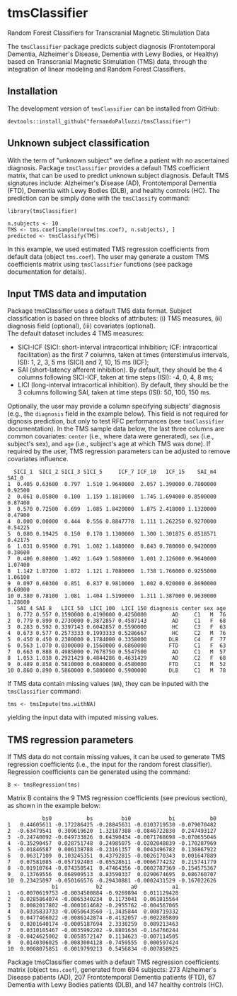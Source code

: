 # tmsClassifier
Random Forest Classifiers for Transcranial Magnetic Stimulation Data

The `tmsClassifier` package predicts subject diagnosis (Frontotemporal Dementia, Alzheimer's Disease, Dementia with Lewy Bodies, or Healthy) based on Transcranial Magnetic Stimulation (TMS) data, through the integration of linear modeling and Random Forest Classifiers.

## Installation

The development version of `tmsClassifier` can be installed from GitHub:

```{r, eval = FALSE}
devtools::install_github("fernandoPalluzzi/tmsClassifier")
```

## Unknown subject classification

With the term of "unknown subject" we define a patient with no ascertained diagnosis. Package `tmsClassifier` provides a default TMS coefficient matrix, that can be used to predict unknown subject diagnosis.
Default TMS signatures include: Alzheimer's Disease (AD), Frontotemporal Dementia (FTD), Dementia with Lewy Bodies (DLB), and healthy controls (HC).
The prediction can be simply done with the `tmsClassify` command:

```{r, eval = FALSE}
library(tmsClassifier)  
  
n.subjects <- 10  
TMS <- tms.coef[sample(nrow(tms.coef), n.subjects), ]  
predicted <- tmsClassify(TMS)
```

In this example, we used estimated TMS regression coefficients from default data (object `tms.coef`). The user may generate a custom TMS coefficients matrix using `tmsClassifier` functions (see package documentation for details).

## Input TMS data and imputation

Package tmsClassifier uses a default TMS data format. Subject classification is based on three blocks of attributes: (i) TMS measures, (ii) diagnosis field (optional), (iii) covariates (optional).  
The default dataset includes 4 TMS measures:
- SICI-ICF (SICI: short-interval intracortical inhibition; ICF: intracortical facilitation) as the first 7 columns, taken at times (interstimulus intervals, ISI): 1, 2, 3, 5 ms (SICI) and 7, 10, 15 ms (ICF);
- SAI (short-latency afferent inhibition). By default, they should be the 4 columns following SICI-ICF, taken at time steps (ISI): -4, 0, 4, 8 ms;
- LICI (long-interval intracortical inhibition). By default, they should be the 3 columns following SAI, taken at time
steps (ISI): 50, 100, 150 ms.  

Optionally, the user may provide a column specifying subjects' diagnosis (e.g., the `diagnosis` field in the example below). This field is not required for dignosis prediction, but only to test RFC performances (see `tmsClassifier` documentation). In the TMS sample data below, the last three columns are common covariates: `center` (i.e., where data were generated), `sex` (i.e., subject's sex), and `age` (i.e., subject's age at which TMS was done). If required by the user, TMS regression parameters can be adjusted to remove covariates influence.

```{r, eval = FALSE}
  SICI_1  SICI_2 SICI_3 SICI_5     ICF_7 ICF_10   ICF_15    SAI_m4   SAI_0
1  0.405 0.63600  0.797  1.510 1.9640000  2.057 1.390000 0.7800000 0.92500
2  0.061 0.05800  0.100  1.159 1.1810000  1.745 1.694000 0.8500000 0.87400
3  0.570 0.72500  0.699  1.085 1.8420000  1.875 2.418000 1.1320000 0.47900
4  0.000 0.00000  0.444  0.556 0.8847778  1.111 1.262250 0.9270000 0.54225
5  0.080 0.19425  0.150  0.170 1.1300000  1.300 1.301875 0.8518571 0.42175
6  1.031 0.95900  0.791  1.082 1.1480000  0.843 0.780000 0.9420000 0.38600
7  0.406 0.80800  1.492  1.649 1.5080000  1.001 2.126000 0.9640000 1.07400
8  1.142 1.87200  1.872  1.121 1.7080000  1.738 1.766000 0.9255000 1.06100
9  0.097 0.60300  0.851  0.837 0.9810000  1.002 0.920000 0.8690000 0.60000
10 0.380 0.78100  1.081  1.404 1.5190000  1.311 1.387000 0.9630000 1.28600
   SAI_4 SAI_8   LICI_50  LICI_100  LICI_150 diagnosis center sex age
1  0.772 0.557 0.1590000 0.4190000 0.4250000        AD     C1   M  76
2  0.779 0.899 0.2730000 0.3872857 0.4587143        AD     C1   F  68
3  0.283 0.592 0.3397143 0.6042857 0.5590000        HC     C3   F  63
4  0.673 0.577 0.2573333 0.1993333 0.5286667        HC     C2   M  76
5  0.450 0.450 0.2380000 0.1784000 0.3358000       DLB     C4   F  77
6  0.563 1.070 0.0300000 0.1560000 0.6860000       FTD     C1   F  63
7  0.663 0.888 0.4985000 0.7678750 0.5547500        AD     C1   M  57
8  1.053 1.038 0.2921429 0.4844286 0.4631429        AD     C2   F  68
9  0.489 0.858 0.5810000 0.6040000 0.4580000       FTD     C1   M  52
10 0.860 0.890 0.5860000 0.5800000 0.5900000       DLB     C1   M  78
```

If TMS data contain missing values (`NA`), they can be inputed with the `tmsClassifier` command:

```{r, eval = FALSE}
tms <- tmsImpute(tms.withNA)
```

yielding the input data with imputed missing values. 

##  TMS regression parameters

If TMS data do not contain missing values, it can be used to generate TMS regression coefficients (i.e., the input for the random forest classifier). Regression coefficients can be generated using the command:

```{r, eval = FALSE}
B <- tmsRegression(tms)
```

Matrix B contains the 9 TMS regression coefficients (see previous section), as shown in the example below:

```{r, eval = FALSE}
           bs0           bs         bi0            bi           b0
1   0.44605611 -0.172286425 -0.28845631 -0.0103719530 -0.079070482
2  -0.63479541  0.309619620  1.32187388 -0.0846722830  0.247493127
3  -0.24740092 -0.049733826  0.64390434 -0.0071768698 -0.070655046
4  -0.35290457  0.028751748  0.24985075 -0.0202048839 -0.170287969
5  -0.01846587  0.006138788 -0.23161357  0.0043496782  0.136867922
6   0.06317109  0.103245351  0.43792815 -0.0026170343  0.001647889
7   0.07581085 -0.057192403 -0.05528611 -0.0066774232  0.215741779
8  -0.01910764 -0.074350541  0.47464356 -0.0002787369 -0.154575367
9   0.13769556  0.068909513  0.83590337  0.0290674695  0.086760707
10  0.23425097 -0.050166576 -0.29430881 -0.0002431529 -0.167022626
              b1            b2         a0           a1
1  -0.0070619753 -0.0034500884 -0.9269894  0.011129428
2   0.0285864074 -0.0065340234  0.1173041  0.061815564
3   0.0082017802 -0.0001614682 -0.2955762 -0.004567065
4   0.0335833733 -0.0050643560 -1.3435844  0.008719332
5   0.0477466022 -0.0086142874 -0.4132057 -0.002285809
6   0.0201640174 -0.0005187694  2.3338259  0.089213463
7   0.0310105467 -0.0035992202 -9.8801634 -0.164766244
8  -0.0424625002  0.0058572147  0.1134623 -0.007114505
9   0.0140306025 -0.0083004128 -0.7459555  0.000597424
10  0.0008075851  0.0019799213  0.5456834 -0.007858925
```

Package tmsClassifier comes with a default TMS regression coefficients matrix (object `tms.coef`), generated from 694 subjects: 273 Alzheimer's Disease patients (AD), 207 Frontotemporal Dementia patients (FTD), 67 Dementia with Lewy Bodies patients (DLB), and 147 healthy controls (HC).
